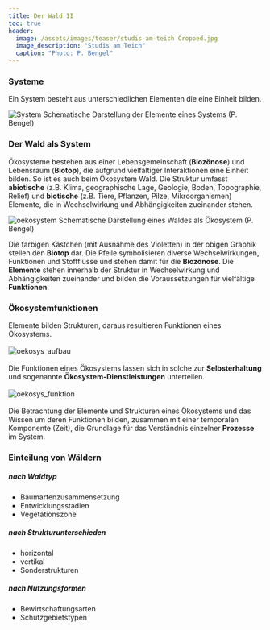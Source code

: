 ```yaml
---
title: Der Wald II
toc: true
header:
  image: /assets/images/teaser/studis-am-teich Cropped.jpg
  image_description: "Studis am Teich"
  caption: "Photo: P. Bengel"
---
```



### Systeme
Ein System besteht aus unterschiedlichen Elementen die eine Einheit bilden. <br>

![System]({{site.baseurl}}/assets/images/system.png)
Schematische Darstellung der Elemente eines Systems (P. Bengel)<br>


### Der Wald als System

Ökosysteme bestehen aus einer Lebensgemeinschaft (**Biozönose**) und Lebensraum (**Biotop**), 
die aufgrund vielfältiger Interaktionen eine Einheit bilden. 
So ist es auch beim Ökosystem Wald. Die Struktur umfasst **abiotische** (z.B. Klima, geographische Lage, Geologie, Boden, Topographie, Relief) und **biotische** (z.B. Tiere, Pflanzen, Pilze, Mikroorganismen) Elemente, die in Wechselwirkung und Abhängigkeiten zueinander stehen. 
<br>


![oekosystem]({{site.baseurl}}/assets/images/oekosystem-schema.png)
Schematische Darstellung eines Waldes als Ökosystem (P. Bengel)<br>

Die farbigen Kästchen (mit Ausnahme des Violetten) in der obigen Graphik stellen den **Biotop** dar. 
Die Pfeile symbolisieren diverse Wechselwirkungen, Funktionen und Stoffflüsse und stehen damit für die **Biozönose**. 
Die **Elemente** stehen innerhalb der Struktur in Wechselwirkung und Abhängigkeiten zueinander und bilden die Voraussetzungen für vielfältige **Funktionen**.

### Ökosystemfunktionen

Elemente bilden Strukturen, daraus resultieren Funktionen eines Ökosystems.
<br>
<br>
![oekosys_aufbau]({{site.baseurl}}/assets/images/oekosystem-aufbau.png)
<br>
<br>
Die Funktionen eines Ökosystems lassen sich in solche zur **Selbsterhaltung** und sogenannte **Ökosystem-Dienstleistungen** unterteilen.
<br>
<br>
![oekosys_funktion]({{site.baseurl}}/assets/images/oekosystemfunktionen.png)
<br>
<br>
Die Betrachtung der Elemente und Strukturen eines Ökosystems und das Wissen um deren Funktionen bilden, 
zusammen mit einer temporalen Komponente (Zeit), die Grundlage für das Verständnis einzelner **Prozesse** im System.

### Einteilung von Wäldern
##### nach *Waldtyp*
* Baumartenzusammensetzung
* Entwicklungsstadien
* Vegetationszone

##### nach *Strukturunterschieden*
* horizontal
* vertikal
* Sonderstrukturen

##### nach *Nutzungsformen*
* Bewirtschaftungsarten
* Schutzgebietstypen






